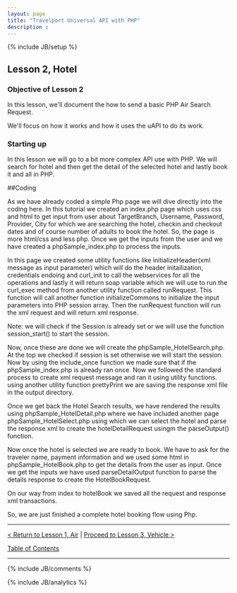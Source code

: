 ```yaml
---
layout: page
title: "Travelport Universal API with PHP"
description :
---
```

{% include JB/setup %}

## Lesson 2, Hotel

### Objective of Lesson 2

In this lesson, we'll document the how to send a basic PHP Air Search Request.

We'll focus on how it works and how it uses the uAPI to do its work.  

### Starting up

In this lesson we will go to a bit more complex API use with PHP. We will search for hotel and then get the detail of the selected hotel and lastly
book it and all in PHP.


##Coding

As we have already coded a simple Php page we will dive directly into the coding here. In this tutorial we created an index.php page which uses css and html
to get input from user about TargetBranch, Username, Password, Provider, City for which we are searching the hotel, checkin and checkout dates and of course
number of adults to book the hotel. So, the page is more html/css and less php. Once we get the inputs from the user and we have created a phpSample_index.php
to process the inputs. 

In this page we created some utility functions like initializeHeader(xml message as input parameter) which will do the header initailization, credentials endoing 
and curl_init to call the webservices for all the operations and lastly it will return soap variable which we will use to run the curl_exec method from another 
utility function called runRequest. This function will call another function initializeCommons to initialize the input parameters into PHP session array.
Then the runRequest function will run the xml request and will return xml response.

Note: we will check if the Session is already set or we will use the function session_start() to start the session.

Now, once these are done we will create the phpSample_HotelSearch.php. At the top we checked if session is set otherwise we will start the session.
Now by using the include_once function we made sure that if the phpSample_index.php is already ran once. Now we followed the standard process to create
xml request message and ran it using utility functions. using another utility function prettyPrint we are saving the response xml file in the output directory.

Once we get back the Hotel Search results, we have rendered the results using phpSample_HotelDetail.php where we have included another page phpSample_HotelSelect.php
using which we can select the hotel and parse the response xml to create the hotelDetailRequest usingm the parseOutput() function.

Now once the hotel is selected we are ready to book. We have to ask for the traveler name, payment information and we used some html in phpSample_HotelBook.php
to get the details from the user as input. Once we get the inputs we have used parseDetailOutput function to parse the details response to create the HotelBookRequest.

On our way from index to hotelBook we saved all the request and response xml transactions.

So, we are just finished a complete hotel booking flow using Php.



----------------------

[< Return to Lesson 1, Air](lesson_3-6.html) | [Proceed to Lesson 3, Vehicle >](lesson_3-8.html)

[Table of Contents](index.html)
<hr>

{% include JB/comments %}

{% include JB/analytics %}






